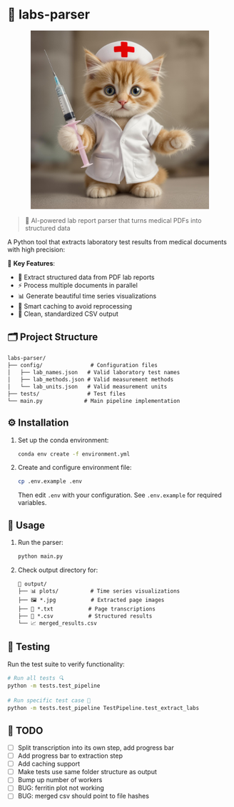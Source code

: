 # 🧪 labs-parser

<p align="center">
  <img src="logo.jpg" alt="Labs Parser Logo" width="400"/>
</p>

> 🤖 AI-powered lab report parser that turns medical PDFs into structured data

A Python tool that extracts laboratory test results from medical documents with high precision:

🎯 **Key Features**:
- 📄 Extract structured data from PDF lab reports
- ⚡ Process multiple documents in parallel
- 📊 Generate beautiful time series visualizations
- 🔄 Smart caching to avoid reprocessing
- 📁 Clean, standardized CSV output

## 🗂️ Project Structure

```
labs-parser/
├── config/               # Configuration files
│   ├── lab_names.json   # Valid laboratory test names
│   ├── lab_methods.json # Valid measurement methods
│   └── lab_units.json   # Valid measurement units
├── tests/               # Test files
└── main.py             # Main pipeline implementation
```

## ⚙️ Installation

1. Set up the conda environment:
   ```sh
   conda env create -f environment.yml
   ```

2. Create and configure environment file:
   ```sh
   cp .env.example .env
   ```
   Then edit `.env` with your configuration. See `.env.example` for required variables.

## 🚀 Usage

1. Run the parser:
   ```sh
   python main.py
   ```

2. Check output directory for:
   ```
   📂 output/
   ├── 📊 plots/          # Time series visualizations
   ├── 🖼️ *.jpg           # Extracted page images
   ├── 📝 *.txt           # Page transcriptions
   ├── 📑 *.csv           # Structured results
   └── 📈 merged_results.csv
   ```

## 🧪 Testing

Run the test suite to verify functionality:

```sh
# Run all tests 🔍
python -m tests.test_pipeline

# Run specific test case 🎯
python -m tests.test_pipeline TestPipeline.test_extract_labs
```

## 📝 TODO

- [ ] Split transcription into its own step, add progress bar
- [ ] Add progress bar to extraction step
- [ ] Add caching support
- [ ] Make tests use same folder structure as output
- [ ] Bump up number of workers
- [ ] BUG: ferritin plot not working
- [ ] BUG: merged csv should point to file hashes